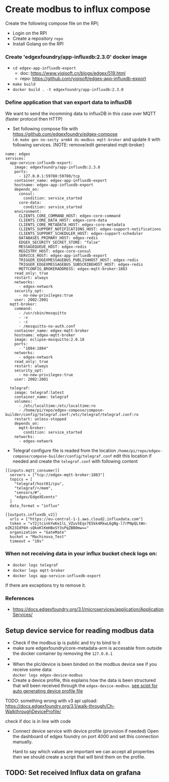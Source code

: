 # Create modbus to influx compose
Create the following compose file on the RPI;
- Login on the RPI 
- Create a repository `repo`  
- Install Golang on the RPI 

### Create 'edgexfoundry/app-influxdb:2.3.0' docker image
- `cd edgex-app-influxdb-export`  
    - doc: https://www.yiqisoft.cn/blogs/edgex/519.html  
    - repo: https://github.com/yiqisoft/edgex-app-influxdb-export
- `make build`
- `docker build . -t edgexfoundry/app-influxdb:2.3.0`

### Define application that van export data to influxDB
We want to send the incomming data to influxDB in this case over MQTT (faster protocol then HTTP)    
- Set following compose file with https://github.com/edgexfoundry/edgex-compose  
i.e. `make gen no-secty arm64 ds-modbus mqtt-broker` and update it with following services. (NOTE: remove/edit generated mqtt-broker)
```
name: edgex
services:
  app-service-influxdb-export:
    image: edgexfoundry/app-influxdb:2.3.0
    ports:
      - 127.0.0.1:59780:59780/tcp
    container_name: edgex-app-influxdb-export
    hostname: edgex-app-influxdb-export
    depends_on:
      consul:
        condition: service_started
      core-data:
        condition: service_started
    environment:
      CLIENTS_CORE_COMMAND_HOST: edgex-core-command
      CLIENTS_CORE_DATA_HOST: edgex-core-data
      CLIENTS_CORE_METADATA_HOST: edgex-core-metadata
      CLIENTS_SUPPORT_NOTIFICATIONS_HOST: edgex-support-notifications
      CLIENTS_SUPPORT_SCHEDULER_HOST: edgex-support-scheduler
      DATABASES_PRIMARY_HOST: edgex-redis
      EDGEX_SECURITY_SECRET_STORE: "false"
      MESSAGEQUEUE_HOST: edgex-redis
      REGISTRY_HOST: edgex-core-consul
      SERVICE_HOST: edgex-app-influxdb-export
      TRIGGER_EDGEXMESSAGEBUS_PUBLISHHOST_HOST: edgex-redis
      TRIGGER_EDGEXMESSAGEBUS_SUBSCRIBEHOST_HOST: edgex-redis
      MQTTCONFIG_BROKERADDRESS: edgex-mqtt-broker:1883
    read_only: true
    restart: always
    networks:
      - edgex-network
    security_opt:
      - no-new-privileges:true
    user: 2002:2001
  mqtt-broker:
    command:
      - /usr/sbin/mosquitto
      - -v
      - -c
      - /mosquitto-no-auth.conf
    container_name: edgex-mqtt-broker
    hostname: edgex-mqtt-broker
    image: eclipse-mosquitto:2.0.18
    ports:
      - "1884:1884"
    networks:
      - edgex-network
    read_only: true
    restart: always
    security_opt:
      - no-new-privileges:true
    user: 2002:2001

  telegraf:
    image: telegraf:latest
    container_name: telegraf
    volumes:
      - /etc/localtime:/etc/localtime:ro
      - /home/pi/repo/edgex-compose/compose-builder/config/telegraf.conf:/etc/telegraf/telegraf.conf:ro
    restart: unless-stopped
    depends_on:
      mqtt-broker:
        condition: service_started
    networks:
      - edgex-network

``` 
- Telegraf configure file is readed from the location `/home/pi/repo/edgex-compose/compose-builder/config/telegraf.conf` edit this location if needed and create the `telegraf.conf` with following content
```
[[inputs.mqtt_consumer]]
  servers = ["tcp://edgex-mqtt-broker:1883"]
  topics = [
    "telegraf/host01/cpu",
    "telegraf/+/mem",
    "sensors/#",
    "edgex/EdgeXEvents"
  ]
  data_format = "influx"

[[outputs.influxdb_v2]]
  urls = ["https://eu-central-1-1.aws.cloud2.influxdata.com"]
  token = "v72jtcinkYwKe1lL_VZuv5Eqs7E5kk4RkwL6gNg-l7rPNpQLtWn-eZK23Idf6H-sQkoKlKmHBoSY3sPqZBB0mw=="
  organization = "GateMate"
  bucket = "Machinova_Test"
  timeout = "10s"
```

### When not receiving data in your influx bucket check logs on:
- `docker logs telegraf`
- `docker logs mqtt-broker`
- `docker logs app-service-influxdb-export`

If there are exceptions try to remove it.

### References
- https://docs.edgexfoundry.org/3.1/microservices/application/ApplicationServices/

## Setup device service for reading modbus data
- Check if the modbus ip is public and try to bind to it
- make sure edgexfoundry/core-metadata-arm is accesable from outside the docker container by removing the `127.0.0.1`
- 
- When the plc/device is been binded on the modbus device see if you receive some data:  
  `docker logs edgex-device-modbus`
- Create a device profile, this explains how the data is been structured that will been received through the `edgex-device-modbus`. [see scipt for auto generating device profile file](./modbus/modbus_create_device_profile.py)

TODO: something wrong with v3 api upload: https://docs.edgexfoundry.org/3.1/walk-through/Ch-WalkthroughDeviceProfile/

check if doc is in line with code
- Connect device service with device profile (provision if needed)
  Open the dashboard of edgex foundry on port 4000 and set this connection manually. 

  Hard to say which values are important we can accept all properties then we should create a script that will bind them on the profile.


## TODO: Set received Influx data on grafana